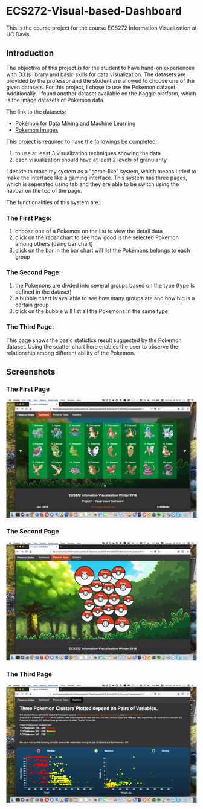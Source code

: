 # ECS272-Visual-based-Dashboard
This is the course project for the course ECS272 Information Visualization at UC Davis.

## Introduction

The objective of this project is for the student to have hand-on experiences with D3.js library and basic skills for data visualization.
The datasets are provided by the professor and the student are allowed to choose one of the given datasets.
For this project, I chose to use the Pokemon dataset. Additionally, I found another dataset available on the Kaggle platform, which is the image datasets of Pokemon data.

The link to the datasets:
* [Pokémon for Data Mining and Machine Learning](https://www.kaggle.com/alopez247/pokemon)
* [Pokemon Images](https://www.kaggle.com/dollarakshay/pokemon-images)

This project is required to have the followings be completed:
1. to use at least 3 visualization techniques showing the data
2. each visualization should have at least 2 levels of granularity

I decide to make my system as a "game-like" system, which means I tried to make the interface like a gaming interface.
This system has three pages, which is seperated using tab and they are able to be switch using the navbar on the top of the page.

The functionalities of this system are:
### The First Page:
1. choose one of a Pokemon on the list to view the detail data
2. click on the radar chart to see how good is the selected Pokemon among others (using bar chart)
3. click on the bar in the bar chart will list the Pokemons belongs to each group
### The Second Page:
1. the Pokemons are divded into several groups based on the type (type is defined in the dataset)
2. a bubble chart is available to see how many groups are and how big is a certain group
3. click on the bubble will list all the Pokemons in the same type
### The Third Page:
This page shows the basic statistics result suggested by the Pokemon dataset. Using the scatter chart here enables the user to observe the relationship among different ability of the Pokemon.

## Screenshots
### The First Page
![Page 1](https://github.com/hippoandy/ECS272-Visual-based-Dashboard/blob/master/screenshots/cover1.png?raw=true)
### The Second Page
![Page 2](https://github.com/hippoandy/ECS272-Visual-based-Dashboard/blob/master/screenshots/cover2.png?raw=true)
### The Third Page
![Page 3](https://github.com/hippoandy/ECS272-Visual-based-Dashboard/blob/master/screenshots/cover3.png?raw=true)
